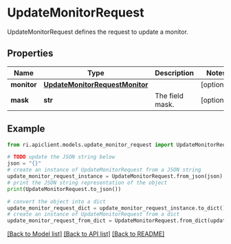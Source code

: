 # UpdateMonitorRequest

UpdateMonitorRequest defines the request to update a monitor.

## Properties

Name | Type | Description | Notes
------------ | ------------- | ------------- | -------------
**monitor** | [**UpdateMonitorRequestMonitor**](UpdateMonitorRequestMonitor.md) |  | [optional] 
**mask** | **str** | The field mask. | [optional] 

## Example

```python
from ri.apiclient.models.update_monitor_request import UpdateMonitorRequest

# TODO update the JSON string below
json = "{}"
# create an instance of UpdateMonitorRequest from a JSON string
update_monitor_request_instance = UpdateMonitorRequest.from_json(json)
# print the JSON string representation of the object
print(UpdateMonitorRequest.to_json())

# convert the object into a dict
update_monitor_request_dict = update_monitor_request_instance.to_dict()
# create an instance of UpdateMonitorRequest from a dict
update_monitor_request_from_dict = UpdateMonitorRequest.from_dict(update_monitor_request_dict)
```
[[Back to Model list]](../README.md#documentation-for-models) [[Back to API list]](../README.md#documentation-for-api-endpoints) [[Back to README]](../README.md)

